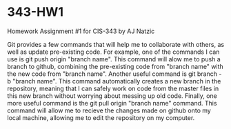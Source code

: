 # 343-HW1
Homework Assignment #1 for CIS-343 by AJ Natzic

Git provides a few commands that will help me to collaborate with others, as well as update pre-existing code. For example, one of the commands I can use is git push origin "branch name". This command will alow me to push a branch to github, combining the pre-existing code from "branch name" with the new code from "branch name". Another useful command is  git branch -b "branch name". This command automatically creates a new branch in the repository, meaning that I can safely work on code from the master files in this new branch without worrying about messing up old code. Finally, one more useful command is the git pull origin "branch name" command. This command will allow me to recieve the changes made on github onto my local machine, allowing me to edit the repository on my computer. 
